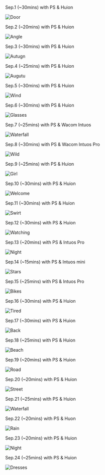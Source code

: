 Sep.1 (~30mins) with PS & Huion

![Door](1.jpg)

Sep.2 (~20mins) with PS & Huion

![Angle](2.jpg)

Sep.3 (~30mins) with PS & Huion

![Autugn](3.jpg)

Sep.4 (~25mins) with PS & Huion

![Augutu](4.jpg)

Sep.5 (~30mins) with PS & Huion

![Wind](5.jpg)

Sep.6 (~30mins) with PS & Huion

![Glasses](6.jpg)

Sep.7 (~25mins) with PS & Wacom Intuos

![Waterfall](7.jpg)

Sep.8 (~30mins) with PS & Wacom Intuos Pro

![Wild](8.jpg)

Sep.9 (~25mins) with PS & Huion

![Girl](9.jpg)

Sep.10 (~30mins) with PS & Huion

![Welcome](10.jpg)

Sep.11 (~30mins) with PS & Huion

![Swirt](11.jpg)

Sep.12 (~30mins) with PS & Huion

![Watching](12.jpg)

Sep.13 (~20mins) with PS & Intuos Pro

![Night](13.jpg)

Sep.14 (~15mins) with PS & Intuos mini

![Stars](14.jpg)

Sep.15 (~25mins) with PS & Intuos Pro

![Bikes](15.jpg)

Sep.16 (~30mins) with PS & Huion

![Tired](16.jpg)

Sep.17 (~30mins) with PS & Huion

![Back](17.jpg)

Sep.18 (~25mins) with PS & Huion

![Beach](18.jpg)

Sep.19 (~20mins) with PS & Huion

![Road](19.jpg)

Sep.20 (~20mins) with PS & Huion

![Street](20.jpg)

Sep.21 (~25mins) with PS & Huion

![Waterfall](21.jpg)

Sep.22 (~20mins) with PS & Huon

![Rain](22.jpg)

Sep.23 (~20mins) with PS & Huion

![Night](23.jpg)

Sep.24 (~25mins) with PS & Huion

![Dresses](24.jpg)

